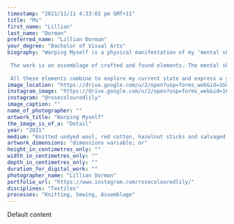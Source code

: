 ```yaml
---
timestamp: "2021/11/11 4:33:02 pm GMT+11"
title: "Ms"
first_name: "Lillian"
last_name: "Dorman"
preferred_name: "Lillian Dorman"
your_degree: "Bachelor of Visual Arts"
biography: "Warping Myself is a physical manifestation of my 'mental skin'. It has been a journey of transcribing my emotions and experiences into fibre. I have knitted, sewn, fumbled and finessed my way through the process of making this piece. Working intuitively and in tacit interaction with my preferred materials, I have explored a language of expression that translates my subconscious. 
 
 The work is an assemblage of crafted and found elements. The mental skin is made of undyed wool which has been knitted through painstaking hours. Red cotton tangles and constricts, marring and deforming its host. The structure supporting and further distorting the knitting is fashioned from a salvaged doctor's examination table. Lashed to this are hazelnut sticks coppiced from my childhood home. 
 
 All these elements combine to explore my current state and express a yearning for change. I have unravelled myself in pursuit of understanding."
image_location: "https://drive.google.com/u/2/open?usp=forms_web&id=1GCuGWBduHVSse8eEMxvpeAokSMa0mdxm"
instagram_image: "https://drive.google.com/u/2/open?usp=forms_web&id=16fThU1AzSNUkF7zH-pTFELEIGeWs9Q03"
instagram: "@rosecolouredlily"
image_caption: ""
name_of_photographer: ""
artwork_title: "Warping Myself"
the_image_is_of_a: "Detail"
year: "2021"
medium: "Knitted undyed wool, red cotton, hazelnut sticks and salvaged doctor's examination table frame."
artwork_dimensions: "dimensions variable; or"
height_in_centimetres_only: ""
width_in_centimetres_only: ""
depth_in_centimetres_only: ""
duration_for_digital_work: ""
photographer_name: "Lillian Dorman"
portfolio_url: "https://www.instagram.com/rosecolouredlily/"
disciplines: "Textiles"
processes: "Knitting, Sewing, Assemblage"
---
```


Default content